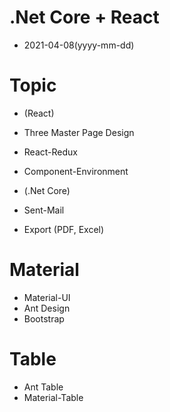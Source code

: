 # .Net Core + React 
- 2021-04-08(yyyy-mm-dd)

# Topic
- (React)
- Three Master Page Design
- React-Redux
- Component-Environment

- (.Net Core)
- Sent-Mail
- Export (PDF, Excel)

# Material
- Material-UI
- Ant Design
- Bootstrap

# Table 
- Ant Table
- Material-Table

